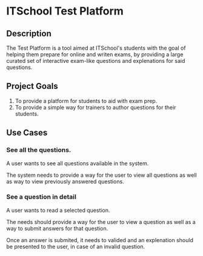 # ITSchool Test Platform

## Description

The Test Platform is a tool aimed at ITSchool's students with the goal
of helping them prepare for online and writen exams, by providing
a large curated set of interactive exam-like questions 
and explenations for said questions.


## Project Goals

  1) To provide a platform for students to aid with exam prep.
  2) To provide a simple way for trainers to author questions for their students.


## Use Cases

### See all the questions.

A user wants to see all questions available in the system.

The system needs to provide a way for the user to view all questions
as well as way to view previously answered questions.


### See a question in detail

A user wants to read a selected question.

The needs should provide a way for the user to view a question
as well as a way to submit answers for that question.

Once an answer is submited, it needs to valided and an explenation
should be presented to the user, in case of an invalid question.



